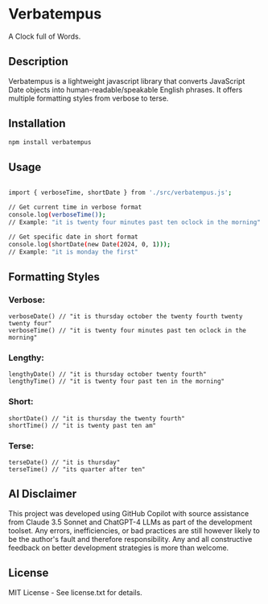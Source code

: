# Verbatempus

A Clock full of Words.

## Description

Verbatempus is a lightweight javascript library that converts JavaScript Date objects into human-readable/speakable English phrases. It offers multiple formatting styles from verbose to terse.

## Installation

```sh
npm install verbatempus
```

## Usage

```sh

import { verboseTime, shortDate } from './src/verbatempus.js';

// Get current time in verbose format
console.log(verboseTime()); 
// Example: "it is twenty four minutes past ten oclock in the morning"

// Get specific date in short format
console.log(shortDate(new Date(2024, 0, 1)));
// Example: "it is monday the first"

```

## Formatting Styles

### Verbose:
```
verboseDate() // "it is thursday october the twenty fourth twenty twenty four"
verboseTime() // "it is twenty four minutes past ten oclock in the morning"  
```
### Lengthy: 
```
lengthyDate() // "it is thursday october twenty fourth"
lengthyTime() // "it is twenty four past ten in the morning"
```
### Short:
```
shortDate() // "it is thursday the twenty fourth"
shortTime() // "it is twenty past ten am"
```
### Terse:
```
terseDate() // "it is thursday"
terseTime() // "its quarter after ten"
```

## AI Disclaimer

This project was developed using GitHub Copilot with source assistance from Claude 3.5 Sonnet and ChatGPT-4 LLMs as part of the development toolset. Any errors, inefficiencies, or bad practices are still however likely to be the author's fault and therefore responsibility. Any and all constructive feedback on better development strategies is more than welcome.

## License
MIT License - See license.txt for details.
